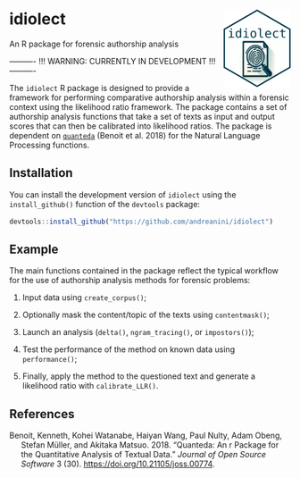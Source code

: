 
<!-- README.md is generated from README.Rmd. Please edit that file -->

# idiolect <img src="man/figures/logo.png" align="right" height="139"/>

An R package for forensic authorship analysis

<!-- badges: start -->
<!-- badges: end -->

———- !!! WARNING: CURRENTLY IN DEVELOPMENT !!! ———-

The `idiolect` R package is designed to provide a framework for
performing comparative authorship analysis within a forensic context
using the likelihood ratio framework. The package contains a set of
authorship analysis functions that take a set of texts as input and
output scores that can then be calibrated into likelihood ratios. The
package is dependent on [`quanteda`](https://quanteda.io) (Benoit et al.
2018) for the Natural Language Processing functions.

## Installation

You can install the development version of `idiolect` using the
`install_github()` function of the `devtools` package:

``` r
devtools::install_github("https://github.com/andreanini/idiolect")
```

## Example

The main functions contained in the package reflect the typical workflow
for the use of authorship analysis methods for forensic problems:

1.  Input data using `create_corpus()`;

2.  Optionally mask the content/topic of the texts using
    `contentmask()`;

3.  Launch an analysis (`delta()`, `ngram_tracing()`, or `impostors()`);

4.  Test the performance of the method on known data using
    `performance()`;

5.  Finally, apply the method to the questioned text and generate a
    likelihood ratio with `calibrate_LLR()`.

## References

<div id="refs" class="references csl-bib-body hanging-indent">

<div id="ref-benoit2018" class="csl-entry">

Benoit, Kenneth, Kohei Watanabe, Haiyan Wang, Paul Nulty, Adam Obeng,
Stefan Müller, and Akitaka Matsuo. 2018. “Quanteda: An r Package for the
Quantitative Analysis of Textual Data.” *Journal of Open Source
Software* 3 (30). <https://doi.org/10.21105/joss.00774>.

</div>

</div>
